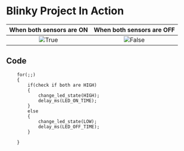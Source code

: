# Blinky Project In Action

|When both sensors are ON|When both sensors are OFF|
|:--:|:--:|
|![True](https://github.com/Dhanushu1999/STEPIn_Emb-C/blob/main/simulation/TRUE.png)|![False](https://github.com/Dhanushu1999/STEPIn_Emb-C/blob/main/simulation/FALSE.png)|

## Code 
```
	for(;;)
	{
        if(check if both are HIGH)
		{
			change_led_state(HIGH);
			delay_ms(LED_ON_TIME);
		}
		else
		{
			change_led_state(LOW);
			delay_ms(LED_OFF_TIME);
		}
		
	}
```